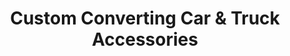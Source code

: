 ---
title: "Custom Converting Car & Truck Accessories"
url: /lynchburg/custom-converting-car-and-truck-accessories/
shop: car repair
---